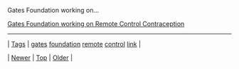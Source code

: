 <!--
title: Gates Foundation working on Remote Control Contraception
date: 2020-06-28T15:27:00.357Z
tags: gates, foundation, remote, control, link
-->


Gates Foundation working on...

[Gates Foundation working on Remote Control Contraception](http://worldtruth.tv/bill-gates-foundation-announces-implantable-remote-controlled-contraceptive-microchip-that-can-last-up-to-16-years/)

<!--BOTTOM-POST-NAVIGATION-->
---

| [Tags](tags.md) | [gates](tag-gates.md) [foundation](tag-foundation.md) [remote](tag-remote.md) [control](tag-control.md) [link](tag-link.md) |

| [Newer](92831424121.md) | [Top](index.md) | [Older](92842983296.md) |